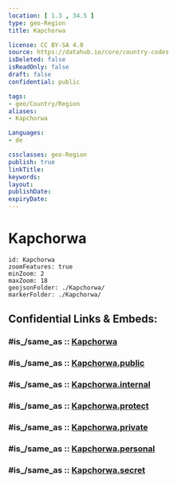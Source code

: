 ```yaml
---
location: [ 1.3 , 34.5 ] 
type: geo-Region
title: Kapchorwa

license: CC BY-SA 4.0
source: https://datahub.io/core/country-codes
isDeleted: false
isReadOnly: false
draft: false
confidential: public

tags:
- geo/Country/Region
aliases:
- Kapchorwa

Languages:
- de

cssclasses: geo-Region
publish: true
linkTitle: 
keywords: 
layout: 
publishDate: 
expiryDate: 
---
```


# Kapchorwa

```leaflet
id: Kapchorwa
zoomFeatures: true 
minZoom: 2 
maxZoom: 18
geojsonFolder: ./Kapchorwa/
markerFolder: ./Kapchorwa/
```


## Confidential Links & Embeds: 

### #is_/same_as :: [Kapchorwa](/_Standards/Earth/Continent/Africa/Africa~Central/Uganda/regions~Uganda/Uganda~East/Kapchorwa.md) 

### #is_/same_as :: [Kapchorwa.public](/_public/Earth/Continent/Africa/Africa~Central/Uganda/regions~Uganda/Uganda~East/Kapchorwa.public.md) 

### #is_/same_as :: [Kapchorwa.internal](/_internal/Earth/Continent/Africa/Africa~Central/Uganda/regions~Uganda/Uganda~East/Kapchorwa.internal.md) 

### #is_/same_as :: [Kapchorwa.protect](/_protect/Earth/Continent/Africa/Africa~Central/Uganda/regions~Uganda/Uganda~East/Kapchorwa.protect.md) 

### #is_/same_as :: [Kapchorwa.private](/_private/Earth/Continent/Africa/Africa~Central/Uganda/regions~Uganda/Uganda~East/Kapchorwa.private.md) 

### #is_/same_as :: [Kapchorwa.personal](/_personal/Earth/Continent/Africa/Africa~Central/Uganda/regions~Uganda/Uganda~East/Kapchorwa.personal.md) 

### #is_/same_as :: [Kapchorwa.secret](/_secret/Earth/Continent/Africa/Africa~Central/Uganda/regions~Uganda/Uganda~East/Kapchorwa.secret.md)

